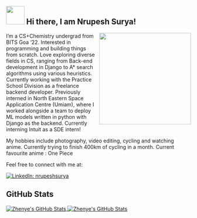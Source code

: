 <h2> <img src="https://media.giphy.com/media/tuCFp8rod0x3O/giphy.gif" width="50"> Hi there, I am Nrupesh Surya! </h2>
<img align='right' src="https://media.giphy.com/media/xUA7bdpLxQhsSQdyog/giphy.gif" width="250">  

<!-- https://media.giphy.com/media/xUA7bdpLxQhsSQdyog/giphy.gif -->

<p>I’m a CS+Chemistry undergrad from BITS Goa ‘22. Interested in programming and building things from scratch. Love exploring diverse fields in CS, ranging from Back-end development in Django to A* search algorithms using various heuristics. Currently working with the Practice School Division as a freelance backend developer. Previously interned in North Eastern Space Application Centre (Umiam), where I worked alongside a team to deploy ML models written in python with Django as the backend. Currently interning Intuit as a SDE intern!</p>
  
<p>My hobbies include photography, video editing, cycling and watching anime. Currently trying to finish 400km of cycling in a month. Current favourite anime : One Piece</p>

<p> Feel free to connect with me at:  

<!--[![Linkedin: thaianebraga](https://img.shields.io/badge/-thaianebraga-blue?style=flat-square&logo=Linkedin&logoColor=white&link=https://www.linkedin.com/in/thaianebraga/)](https://www.linkedin.com/in/thaianebraga/)-->
[![LinkedIn: nrupeshsurya](https://img.shields.io/badge/-nrupeshsurya-blue?style=flat-square&logo=Linkedin&logoColor=white&link=https://www.linkedin.com/in/nrupeshsurya/)](https://www.linkedin.com/in/nrupeshsurya/)  
  
  
<h2> GitHub Stats </h2>  
<a href="https://github.com/nrupeshsurya/nrupeshsurya">
  <img align="center" src="https://github-readme-stats.vercel.app/api/top-langs/?username=nrupeshsurya&hide=J=jupyter notebook&title_color=6aa6f8&text_color=8a919a&icon_color=6aa6f8&bg_color=22272e" alt="Zhenye's GitHub Stats" />
</a>
  
<a href="https://github.com/Zhenye-Na/Zhenye-Na">
  <img align="center" src="https://github-readme-stats.vercel.app/api?username=nrupeshsurya&show_icons=true&line_height=27&count_private=true&title_color=6aa6f8&text_color=8a919a&icon_color=6aa6f8&bg_color=22272e" alt="Zhenye's GitHub Stats" />
</a>  

<!--
**nrupeshsurya/nrupeshsurya** is a ✨ _special_ ✨ repository because its `README.md` (this file) appears on your GitHub profile.

Here are some ideas to get you started:

- 🔭 I’m currently working on ...
- 🌱 I’m currently learning ...
- 👯 I’m looking to collaborate on ...
- 🤔 I’m looking for help with ...
- 💬 Ask me about ...
- 📫 How to reach me: ...
- 😄 Pronouns: ...
- ⚡ Fun fact: ...
-->

